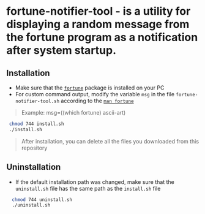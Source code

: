 fortune-notifier-tool - is a utility for displaying a random message from the fortune program as a notification after system startup.
=
Installation
-
- Make sure that the [`fortune`](https://en.wikipedia.org/wiki/Fortune_(Unix)) package is installed on your PC
- For custom command output, modify the variable `msg` in the file `fortune-notifier-tool.sh` according to the [`man fortune`](https://linux.die.net/man/6/fortune)
> Example: msg=$($(which fortune) ascii-art)
 ```bash 
  chmod 744 install.sh
  ./install.sh
  ```
> After installation, you can delete all the files you downloaded from this repository
    
    
Uninstallation
-
- If the default installation path was changed, make sure that the `uninstall.sh` file has the same path as the `install.sh` file
``` bash
  chmod 744 uninstall.sh
  ./uninstall.sh
  ```
